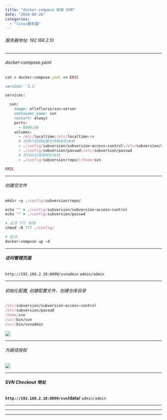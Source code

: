 ```yaml
---
title: "docker-compose 安装 SVN"
date: "2020-08-28"
categories: 
  - "linux服务器"
---
```


###### 服务器地址: 192.168.2.10

* * *

###### docker-compose.yaml

```ruby
cat > docker-compose.yaml << ERIC

version: '3.1'

services:

  svn:
    image: elleflorio/svn-server
    container_name: svn
    restart: always
    ports:
      - 8090:80
    volumes:
      - /etc/localtime:/etc/localtime:ro
      # 将用户权限配置文件映射到本地
      - ./config/subversion/subversion-access-control:/etc/subversion/subversion-access-control
      - ./config/subversion/passwd:/etc/subversion/passwd
      # 将代码仓库映射到本地
      - ./config/subversion/repo/:/home/svn

ERIC

```

* * *

###### 创建空文件

```ruby
mkdir -p ./config/subversion/repo/

echo "" > ./config/subversion/subversion-access-control
echo "" > ./config/subversion/passwd

# 必须 777 权限
chmod -R 777 ./config/

# 启动
docker-compose up -d

```

* * *

###### **访问管理页面**

`http://192.168.2.10:8090/svnadmin` `admin/admin`

* * *

###### 初始化配置, 创建配置文件、创建仓库目录

```ruby
/etc/subversion/subversion-access-control
/etc/subversion/passwd
/home/svn
/usr/bin/svn
/usr/bin/svnadmin
```

[![](http://qiniu.dev-share.top/svn-setting.png)](http://qiniu.dev-share.top/svn-setting.png)

* * *

###### 为路径授权

[![](http://qiniu.dev-share.top/svn-auth.png)](http://qiniu.dev-share.top/svn-auth.png)

* * *

###### **SVN Checkout 地址**

**`http://192.168.2.10:8090/svn`/data/** `admin/admin`

* * *

* * *

* * *
